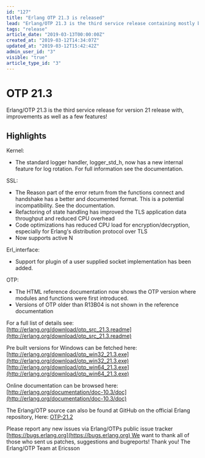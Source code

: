 ```yaml
---
id: "127"
title: "Erlang OTP 21.3 is released"
lead: "Erlang/OTP 21.3 is the third service release containing mostly bug fixes and characteristics improvements but also a few features."
tags: "release"
article_date: "2019-03-13T00:00:00Z"
created_at: "2019-03-12T14:34:07Z"
updated_at: "2019-03-12T15:42:42Z"
admin_user_id: "3"
visible: "true"
article_type_id: "3"
---
```

# OTP 21.3

Erlang/OTP 21.3 is the third service release for version 21 release with, improvements as well as a few features!
## Highlights

Kernel:
* The standard logger handler, logger_std_h, now has a new internal feature for log rotation. For full information see the documentation.

SSL:
* The Reason part of the error return from the functions connect and handshake has a better and documented format. This is a potential incompatibility. See the documentation.
* Refactoring of state handling has improved the TLS application data throughput and reduced CPU overhead
* Code optimizations has reduced CPU load for encryption/decryption, especially for Erlang's distribution protocol over TLS
* Now supports active N

Erl_interface:
* Support for plugin of a user supplied socket implementation has been added.

OTP:
* The HTML reference documentation now shows the OTP version where modules and functions were first introduced.
* Versions of OTP older than R13B04 is not shown in the reference documentation

For a full list of details see:
 [http://erlang.org/download/otp_src_21.3.readme](http://erlang.org/download/otp_src_21.3.readme)

Pre built versions for Windows can be fetched here:
 [http://erlang.org/download/otp_win32_21.3.exe](http://erlang.org/download/otp_win32_21.3.exe)
 [http://erlang.org/download/otp_win64_21.3.exe](http://erlang.org/download/otp_win64_21.3.exe)

Online documentation can be browsed here:
 [http://erlang.org/documentation/doc-10.3/doc](http://erlang.org/documentation/doc-10.3/doc)

The Erlang/OTP source can also be found at GitHub on the official Erlang repository, Here: [OTP-21.2](https://github.com/erlang/otp/releases/tag/OTP-21.3)

Please report any new issues via Erlang/OTPs public issue tracker
[https://bugs.erlang.org](https://bugs.erlang.org) We want to thank all of those who sent us patches, suggestions and bugreports! Thank you! The Erlang/OTP Team at Ericsson